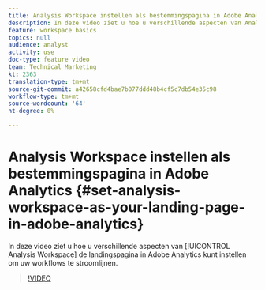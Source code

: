 ```yaml
---
title: Analysis Workspace instellen als bestemmingspagina in Adobe Analytics
description: In deze video ziet u hoe u verschillende aspecten van Analysis Workspace kunt instellen als de bestemmingspagina in Adobe Analytics om uw workflows te stroomlijnen.
feature: workspace basics
topics: null
audience: analyst
activity: use
doc-type: feature video
team: Technical Marketing
kt: 2363
translation-type: tm+mt
source-git-commit: a42658cfd4bae7b077ddd48b4cf5c7db54e35c98
workflow-type: tm+mt
source-wordcount: '64'
ht-degree: 0%

---
```



# Analysis Workspace instellen als bestemmingspagina in Adobe Analytics {#set-analysis-workspace-as-your-landing-page-in-adobe-analytics}

In deze video ziet u hoe u verschillende aspecten van [!UICONTROL Analysis Workspace] de landingspagina in Adobe Analytics kunt instellen om uw workflows te stroomlijnen.

>[!VIDEO](https://video.tv.adobe.com/v/25459/?quality=12)
